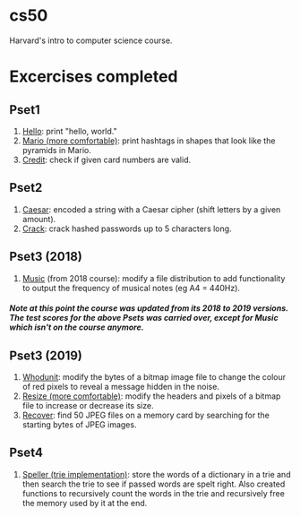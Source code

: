 # cs50
Harvard's intro to computer science course.

# Excercises completed
## Pset1
1. [Hello](https://docs.cs50.net/2018/x/psets/1/hello/hello.html): print "hello, world."
2. [Mario (more comfortable)](https://docs.cs50.net/2018/x/psets/1/mario/more/mario.html): print hashtags in shapes that look like the pyramids in Mario.
3. [Credit](https://docs.cs50.net/2018/x/psets/1/credit/credit.html): check if given card numbers are valid.

## Pset2
1. [Caesar](https://docs.cs50.net/2018/x/psets/2/caesar/caesar.html): encoded a string with a Caesar cipher (shift letters by a given amount).
2. [Crack](https://docs.cs50.net/2018/x/psets/2/crack/crack.html): crack hashed passwords up to 5 characters long.

## Pset3 (2018)
1. [Music](https://docs.cs50.net/2018/x/psets/3/music/music.html) (from 2018 course): modify a file distribution to add functionality to output the frequency of musical notes (eg A4 = 440Hz).


##### Note at this point the course was updated from its 2018 to 2019 versions. The test scores for the above Psets was carried over, except for Music which isn't on the course anymore.

## Pset3 (2019)
1. [Whodunit](https://lab.cs50.io/cs50/labs/2019/x/whodunit/): modify the bytes of a bitmap image file to change the colour of red pixels to reveal a message hidden in the noise.
2. [Resize (more comfortable)](https://docs.cs50.net/2019/x/psets/3/resize/more/resize.html): modify the headers and pixels of a bitmap file to increase or decrease its size.
3. [Recover](https://docs.cs50.net/2019/x/psets/3/recover/recover.html): find 50 JPEG files on a memory card by searching for the starting bytes of JPEG images.

## Pset4
1. [Speller (trie implementation)](https://docs.cs50.net/2019/x/psets/4/speller/trie/speller.html): store the words of a dictionary in a trie and then search the trie to see if passed words are spelt right. Also created functions to recursively count the words in the trie and recursively free the memory used by it at the end.
